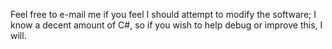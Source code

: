 Feel free to e-mail me if you feel I should attempt to modify the software; I know a decent amount of C#, so if you wish to help debug or improve this, I will.
